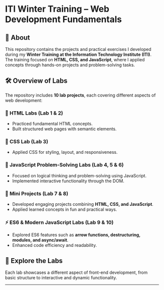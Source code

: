 # ITI Winter Training – Web Development Fundamentals  

## 📌 About  
This repository contains the projects and practical exercises I developed during my **Winter Training at the Information Technology Institute (ITI)**.  
The training focused on **HTML, CSS, and JavaScript**, where I applied concepts through hands-on projects and problem-solving tasks.  

## 🛠️ Overview of Labs  
The repository includes **10 lab projects**, each covering different aspects of web development:  

### 🔹 **HTML Labs** (Lab 1 & 2)  
- Practiced fundamental HTML concepts.  
- Built structured web pages with semantic elements.  

### 🎨 **CSS Lab** (Lab 3)  
- Applied CSS for styling, layout, and responsiveness.  

### 🧩 **JavaScript Problem-Solving Labs** (Lab 4, 5 & 6)  
- Focused on logical thinking and problem-solving using JavaScript.  
- Implemented interactive functionality through the DOM.  

### 🚀 **Mini Projects** (Lab 7 & 8)  
- Developed engaging projects combining **HTML, CSS, and JavaScript**.  
- Applied learned concepts in fun and practical ways.  

### ⚡ **ES6 & Modern JavaScript Labs** (Lab 9 & 10)  
- Explored ES6 features such as **arrow functions, destructuring, modules, and async/await**.  
- Enhanced code efficiency and readability.  

## 📂 Explore the Labs  
Each lab showcases a different aspect of front-end development, from basic structure to interactive and dynamic functionality.  

---

